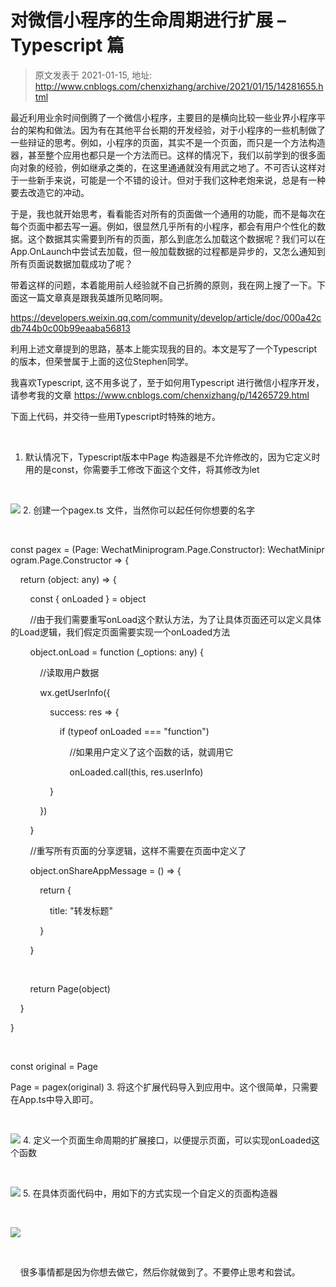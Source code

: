 # 对微信小程序的生命周期进行扩展 – Typescript 篇 
> 原文发表于 2021-01-15, 地址: http://www.cnblogs.com/chenxizhang/archive/2021/01/15/14281655.html 


最近利用业余时间倒腾了一个微信小程序，主要目的是横向比较一些业界小程序平台的架构和做法。因为有在其他平台长期的开发经验，对于小程序的一些机制做了一些辩证的思考。例如，小程序的页面，其实不是一个页面，而只是一个方法构造器，甚至整个应用也都只是一个方法而已。这样的情况下，我们以前学到的很多面向对象的经验，例如继承之类的，在这里通通就没有用武之地了。不可否认这样对于一些新手来说，可能是一个不错的设计。但对于我们这种老炮来说，总是有一种要去改造它的冲动。


于是，我也就开始思考，看看能否对所有的页面做一个通用的功能，而不是每次在每个页面中都去写一遍。例如，很显然几乎所有的小程序，都会有用户个性化的数据。这个数据其实需要到所有的页面，那么到底怎么加载这个数据呢？我们可以在App.OnLaunch中尝试去加载，但一般加载数据的过程都是异步的，又怎么通知到所有页面说数据加载成功了呢？


带着这样的问题，本着能用前人经验就不自己折腾的原则，我在网上搜了一下。下面这一篇文章真是跟我英雄所见略同啊。


<https://developers.weixin.qq.com/community/develop/article/doc/000a42cdb744b0c00b99eaaba56813>


利用上述文章提到的思路，基本上能实现我的目的。本文是写了一个Typescript的版本，但荣誉属于上面的这位Stephen同学。


我喜欢Typescript, 这不用多说了，至于如何用Typescript 进行微信小程序开发，请参考我的文章 <https://www.cnblogs.com/chenxizhang/p/14265729.html>


下面上代码，并交待一些用Typescript时特殊的地方。



 

1. 默认情况下，Typescript版本中Page 构造器是不允许修改的，因为它定义时用的是const，你需要手工修改下面这个文件，将其修改为let

 

![](https://img2020.cnblogs.com/blog/9072/202101/9072-20210115134928864-1179412735.png)
2. 创建一个pagex.ts 文件，当然你可以起任何你想要的名字

 

const pagex = (Page: WechatMiniprogram.Page.Constructor): WechatMiniprogram.Page.Constructor => {


    return (object: any) => {


        const { onLoaded } = object


        //由于我们需要重写onLoad这个默认方法，为了让具体页面还可以定义具体的Load逻辑，我们假定页面需要实现一个onLoaded方法


        object.onLoad = function (\_options: any) {


            //读取用户数据


            wx.getUserInfo({


                success: res => {


                    if (typeof onLoaded === "function")


                        //如果用户定义了这个函数的话，就调用它


                        onLoaded.call(this, res.userInfo)


                }


            })


        }


        //重写所有页面的分享逻辑，这样不需要在页面中定义了


        object.onShareAppMessage = () => {


            return {


                title: "转发标题"


            }


        }



 

        return Page(object)


    }


}



 

const original = Page


Page = pagex(original)
3. 将这个扩展代码导入到应用中。这个很简单，只需要在App.ts中导入即可。

 

![](https://img2020.cnblogs.com/blog/9072/202101/9072-20210115134929486-9828773.png)
4. 定义一个页面生命周期的扩展接口，以便提示页面，可以实现onLoaded这个函数

 

![](https://img2020.cnblogs.com/blog/9072/202101/9072-20210115134930193-565969315.png)
5. 在具体页面代码中，用如下的方式实现一个自定义的页面构造器

 

![](https://img2020.cnblogs.com/blog/9072/202101/9072-20210115134931231-2117010961.png)


 

    很多事情都是因为你想去做它，然后你就做到了。不要停止思考和尝试。

